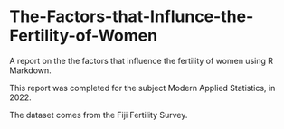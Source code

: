 # The-Factors-that-Influnce-the-Fertility-of-Women

A report on the the factors that influence the fertility of women using R Markdown.
  
This report was completed for the subject Modern Applied Statistics, in 2022.
  
The dataset comes from the Fiji Fertility Survey. 
